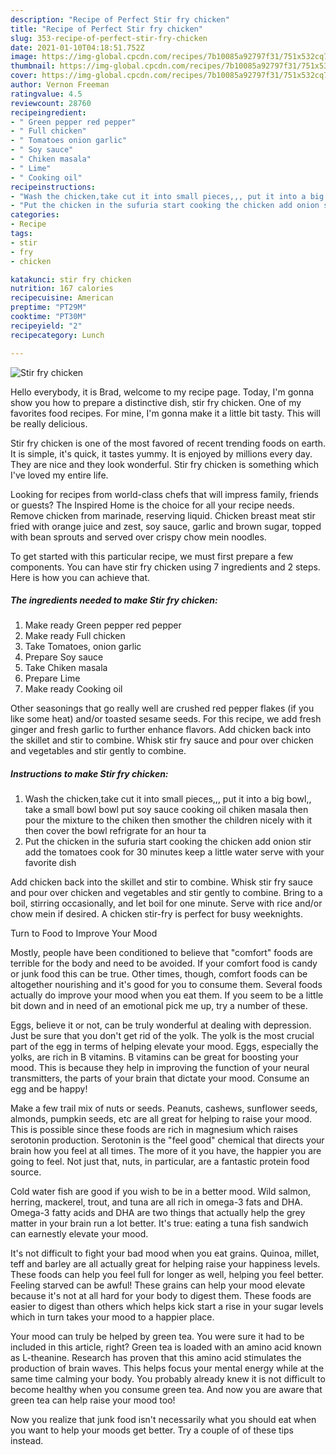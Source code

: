 ```yaml
---
description: "Recipe of Perfect Stir fry chicken"
title: "Recipe of Perfect Stir fry chicken"
slug: 353-recipe-of-perfect-stir-fry-chicken
date: 2021-01-10T04:18:51.752Z
image: https://img-global.cpcdn.com/recipes/7b10085a92797f31/751x532cq70/stir-fry-chicken-recipe-main-photo.jpg
thumbnail: https://img-global.cpcdn.com/recipes/7b10085a92797f31/751x532cq70/stir-fry-chicken-recipe-main-photo.jpg
cover: https://img-global.cpcdn.com/recipes/7b10085a92797f31/751x532cq70/stir-fry-chicken-recipe-main-photo.jpg
author: Vernon Freeman
ratingvalue: 4.5
reviewcount: 28760
recipeingredient:
- " Green pepper red pepper"
- " Full chicken"
- " Tomatoes onion garlic"
- " Soy sauce"
- " Chiken masala"
- " Lime"
- " Cooking oil"
recipeinstructions:
- "Wash the chicken,take cut it into small pieces,,, put it into a big bowl,, take a small bowl bowl put soy sauce cooking oil chiken masala then pour the mixture to the chiken then smother the children nicely with it then cover the bowl refrigrate for an hour ta"
- "Put the chicken in the sufuria start cooking the chicken add onion stir add the tomatoes cook for 30 minutes keep a little water serve with your favorite dish"
categories:
- Recipe
tags:
- stir
- fry
- chicken

katakunci: stir fry chicken 
nutrition: 167 calories
recipecuisine: American
preptime: "PT29M"
cooktime: "PT30M"
recipeyield: "2"
recipecategory: Lunch

---
```



![Stir fry chicken](https://img-global.cpcdn.com/recipes/7b10085a92797f31/751x532cq70/stir-fry-chicken-recipe-main-photo.jpg)

Hello everybody, it is Brad, welcome to my recipe page. Today, I'm gonna show you how to prepare a distinctive dish, stir fry chicken. One of my favorites food recipes. For mine, I'm gonna make it a little bit tasty. This will be really delicious.

Stir fry chicken is one of the most favored of recent trending foods on earth. It is simple, it's quick, it tastes yummy. It is enjoyed by millions every day. They are nice and they look wonderful. Stir fry chicken is something which I've loved my entire life.

Looking for recipes from world-class chefs that will impress family, friends or guests? The Inspired Home is the choice for all your recipe needs. Remove chicken from marinade, reserving liquid. Chicken breast meat stir fried with orange juice and zest, soy sauce, garlic and brown sugar, topped with bean sprouts and served over crispy chow mein noodles.


To get started with this particular recipe, we must first prepare a few components. You can have stir fry chicken using 7 ingredients and 2 steps. Here is how you can achieve that.

<!--inarticleads1-->

##### The ingredients needed to make Stir fry chicken:

1. Make ready  Green pepper red pepper
1. Make ready  Full chicken
1. Take  Tomatoes, onion garlic
1. Prepare  Soy sauce
1. Take  Chiken masala
1. Prepare  Lime
1. Make ready  Cooking oil


Other seasonings that go really well are crushed red pepper flakes (if you like some heat) and/or toasted sesame seeds. For this recipe, we add fresh ginger and fresh garlic to further enhance flavors. Add chicken back into the skillet and stir to combine. Whisk stir fry sauce and pour over chicken and vegetables and stir gently to combine. 

<!--inarticleads2-->

##### Instructions to make Stir fry chicken:

1. Wash the chicken,take cut it into small pieces,,, put it into a big bowl,, take a small bowl bowl put soy sauce cooking oil chiken masala then pour the mixture to the chiken then smother the children nicely with it then cover the bowl refrigrate for an hour ta
1. Put the chicken in the sufuria start cooking the chicken add onion stir add the tomatoes cook for 30 minutes keep a little water serve with your favorite dish


Add chicken back into the skillet and stir to combine. Whisk stir fry sauce and pour over chicken and vegetables and stir gently to combine. Bring to a boil, stirring occasionally, and let boil for one minute. Serve with rice and/or chow mein if desired. A chicken stir-fry is perfect for busy weeknights. 

Turn to Food to Improve Your Mood


Mostly, people have been conditioned to believe that "comfort" foods are terrible for the body and need to be avoided. If your comfort food is candy or junk food this can be true. Other times, though, comfort foods can be altogether nourishing and it's good for you to consume them. Several foods actually do improve your mood when you eat them. If you seem to be a little bit down and in need of an emotional pick me up, try a number of these.

Eggs, believe it or not, can be truly wonderful at dealing with depression. Just be sure that you don't get rid of the yolk. The yolk is the most crucial part of the egg in terms of helping elevate your mood. Eggs, especially the yolks, are rich in B vitamins. B vitamins can be great for boosting your mood. This is because they help in improving the function of your neural transmitters, the parts of your brain that dictate your mood. Consume an egg and be happy!

Make a few trail mix of nuts or seeds. Peanuts, cashews, sunflower seeds, almonds, pumpkin seeds, etc are all great for helping to raise your mood. This is possible since these foods are rich in magnesium which raises serotonin production. Serotonin is the "feel good" chemical that directs your brain how you feel at all times. The more of it you have, the happier you are going to feel. Not just that, nuts, in particular, are a fantastic protein food source.

Cold water fish are good if you wish to be in a better mood. Wild salmon, herring, mackerel, trout, and tuna are all rich in omega-3 fats and DHA. Omega-3 fatty acids and DHA are two things that actually help the grey matter in your brain run a lot better. It's true: eating a tuna fish sandwich can earnestly elevate your mood. 

It's not difficult to fight your bad mood when you eat grains. Quinoa, millet, teff and barley are all actually great for helping raise your happiness levels. These foods can help you feel full for longer as well, helping you feel better. Feeling starved can be awful! These grains can help your mood elevate because it's not at all hard for your body to digest them. These foods are easier to digest than others which helps kick start a rise in your sugar levels which in turn takes your mood to a happier place.

Your mood can truly be helped by green tea. You were sure it had to be included in this article, right? Green tea is loaded with an amino acid known as L-theanine. Research has proven that this amino acid stimulates the production of brain waves. This helps focus your mental energy while at the same time calming your body. You probably already knew it is not difficult to become healthy when you consume green tea. And now you are aware that green tea can help raise your mood too!

Now you realize that junk food isn't necessarily what you should eat when you want to help your moods get better. Try  a  couple of  of  these  tips  instead.

